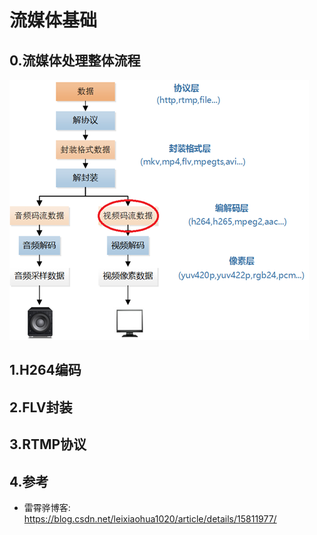 # 流媒体基础

## 0.流媒体处理整体流程

![](assets/markdown-img-paste-20190425155134990.png)

## 1.H264编码


## 2.FLV封装


## 3.RTMP协议




## 4.参考
+ 雷霄骅博客: https://blog.csdn.net/leixiaohua1020/article/details/15811977/
